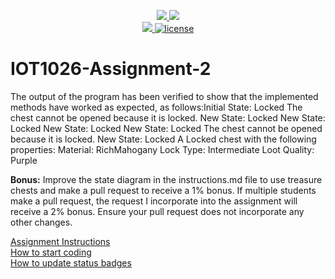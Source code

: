 <p align="center">
	<a href="https://github.com/GwGibson/IOT1026-Assignment-2/actions/workflows/ci.yml">
    <img src="https://github.com/GwGibson/IOT1026-Assignment-2/actions/workflows/ci.yml/badge.svg"/>
    </a>
	<a href="https://github.com/GwGibson/IOT1026-Assignment-2/actions/workflows/formatting.yml">
    <img src="https://github.com/GwGibson/IOT1026-Assignment-2/actions/workflows/formatting.yml/badge.svg"/>
	<br/>
    <a href="https://codecov.io/gh/GwGibson/IOT1026-Assignment-2" > 
    <img src="https://codecov.io/gh/GwGibson/IOT1026-Assignment-2/branch/main/graph/badge.svg?token=JS0857X5JD"/>
	<img title="MIT License" alt="license" src="https://img.shields.io/badge/license-MIT-informational?style=flat-square">		
    </a>
</p>

# IOT1026-Assignment-2

The output of the program has been verified to show that the implemented methods have worked as expected, as follows:Initial State: Locked
The chest cannot be opened because it is locked.
New State: Locked
New State: Locked
New State: Locked
New State: Locked
The chest cannot be opened because it is locked.
New State: Locked
A Locked chest with the following properties:
Material: RichMahogany
Lock Type: Intermediate
Loot Quality: Purple
        
**Bonus:** Improve the state diagram in the instructions.md file to use treasure chests and make a pull request to receive a 1% bonus. If multiple students make a pull request, the request I incorporate into the assignment will receive a 2% bonus. Ensure your pull request does not incorporate any other changes.

[Assignment Instructions](docs/instructions.md)  
[How to start coding](docs/how-to-use.md)  
[How to update status badges](docs/how-to-update-badges.md)
